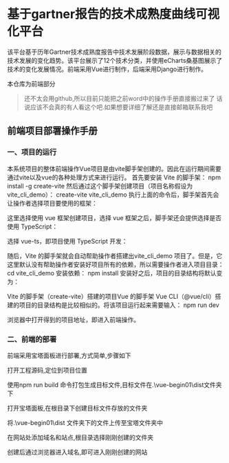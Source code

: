 # 基于gartner报告的技术成熟度曲线可视化平台
该平台基于历年Gartner技术成熟度报告中技术发展阶段数据，展示与数据相关的技术发展的变化趋势。该平台展示了12个技术分类，并使用eCharts桑基图展示了技术的变化发展情况。前端采用Vue进行制作，后端采用Django进行制作。

本仓库为前端部分

> 还不太会用github,所以目前只能把之前word中的操作手册直接搬过来了
> 话说应该不会真的有人看这个吧.如果想要详细了解还是直接邮箱联系我吧

## 前端项目部署操作手册

### 一、项目的运行
本系统项目的整体前端操作Vue项目是由vite脚手架创建的。因此在运行期间需要通过vite以及vue的各种处理方式来进行运行。 首先要安装 Vite 的脚手架： npm install -g create-vite 然后通过这个脚手架创建项目（项目名称假设为 vite_cli_demo）： create-vite vite_cli_demo 执行上面的命令后，脚手架首先会让操作者选择项目要使用的框架：

这里选择使用 vue 框架创建项目，选择 vue 框架之后，脚手架还会提供选择是否使用 TypeScript：

选择 vue-ts，即项目使用 TypeScript 开发：

随后，Vite 的脚手架就会自动帮助操作者搭建出vite_cli_demo 项目了。但是，它这里默认没有帮助操作者安装好项目所有的依赖，所以需要操作者进入项目目录： cd vite_cli_demo 安装依赖： npm install 安装好之后，项目的目录结构将默认变为：

Vite 的脚手架（create-vite）搭建的项目Vue 的脚手架 Vue CLI（@vue/cli）搭建的项目的目录结构是比较相似的。将该项目运行起来需要输入： npm run dev

浏览器中打开得到的项目地址，即进入前端操作。

### 二、前端的部署

前端采用宝塔面板进行部署,方式简单,步骤如下

打开工程源码,定位到项目位置

使用npm run build 命令打包生成目标文件,目标文件在.\vue-begin01\dist文件夹下

打开宝塔面板,在根目录下创建目标文件存放的文件夹

将.\vue-begin01\dist 文件夹下的文件上传至宝塔文件夹中

在网站处添加域名和站点,根目录选择刚刚创建的文件夹

创建后通过浏览器进入域名,即可进入刚刚创建的网站
